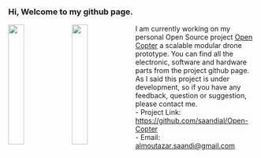 ### Hi, Welcome to my github page. 
<img align="left" src="https://github.com/saandial/Open-Copter/blob/main/src/images/opencopter.png" width="25%">
<img align="left" src="https://github.com/saandial/Open-Copter/blob/main/src/images/remote.png" width="25%">  
I am currently working on my personal Open Source project <a href="https://github.com/saandial/Open-Copter" target="_blank">Open Copter</a> a scalable modular drone prototype.
You can find all the electronic, software and hardware parts from the project github page. As I said this project is under development, so if you have any feedback, question or suggestion, please contact me.<br>
- Project Link: <a href="https://github.com/saandial/Open-Copter" target="_blank">https://github.com/saandial/Open-Copter</a><br>
- Email: <a href="https://github.com/saandial/Open-Copter" target="_blank">almoutazar.saandi@gmail.com</a> 
